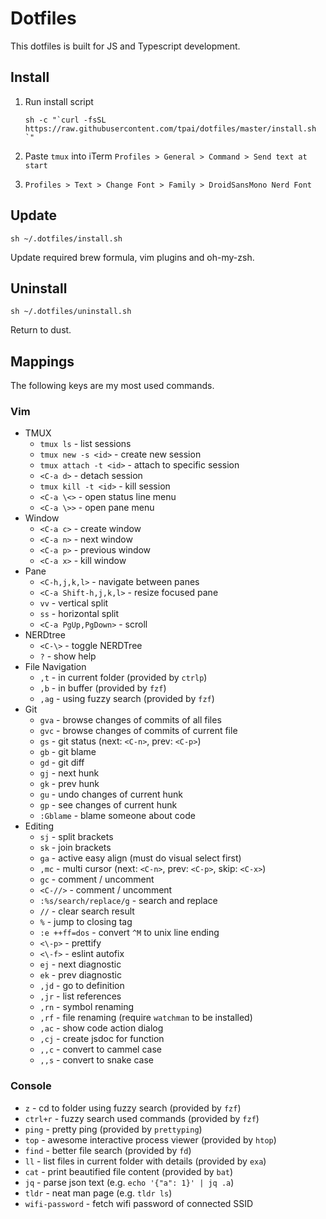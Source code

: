 # Dotfiles

This dotfiles is built for JS and Typescript development.

## Install

1. Run install script

    ```
    sh -c "`curl -fsSL https://raw.githubusercontent.com/tpai/dotfiles/master/install.sh `"
    ```

2. Paste `tmux` into iTerm `Profiles > General > Command > Send text at start`

3. `Profiles > Text > Change Font > Family > DroidSansMono Nerd Font`

## Update

```
sh ~/.dotfiles/install.sh
```

Update required brew formula, vim plugins and oh-my-zsh.

## Uninstall

```
sh ~/.dotfiles/uninstall.sh
```

Return to dust.

## Mappings

The following keys are my most used commands.

### Vim

* TMUX
  * `tmux ls` - list sessions
  * `tmux new -s <id>` - create new session
  * `tmux attach -t <id>` - attach to specific session
  * `<C-a d>` - detach session
  * `tmux kill -t <id>` - kill session
  * `<C-a \<>` - open status line menu
  * `<C-a \>>` - open pane menu
* Window
  * `<C-a c>` - create window
  * `<C-a n>` - next window
  * `<C-a p>` - previous window
  * `<C-a x>` - kill window
* Pane
  * `<C-h,j,k,l>` - navigate between panes
  * `<C-a Shift-h,j,k,l>` - resize focused pane
  * `vv` - vertical split
  * `ss` - horizontal split
  * `<C-a PgUp,PgDown>` - scroll
* NERDtree
  * `<C-\>` - toggle NERDTree
  * `?` - show help
* File Navigation
  * `,t` - in current folder (provided by `ctrlp`)
  * `,b` - in buffer (provided by `fzf`)
  * `,ag` - using fuzzy search (provided by `fzf`)
* Git
  * `gva` - browse changes of commits of all files
  * `gvc` - browse changes of commits of current file
  * `gs` - git status (next: `<C-n>`, prev: `<C-p>`)
  * `gb` - git blame
  * `gd` - git diff
  * `gj` - next hunk
  * `gk` - prev hunk
  * `gu` - undo changes of current hunk
  * `gp` - see changes of current hunk
  * `:Gblame` - blame someone about code
* Editing
  * `sj` - split brackets
  * `sk` - join brackets
  * `ga` - active easy align (must do visual select first)
  * `,mc` - multi cursor (next: `<C-n>`, prev: `<C-p>`, skip: `<C-x>`)
  * `gc` - comment / uncomment
  * `<C-//>` - comment / uncomment
  * `:%s/search/replace/g` - search and replace
  * `//` - clear search result
  * `%` - jump to closing tag
  * `:e ++ff=dos` - convert `^M` to unix line ending
  * `<\-p>` - prettify
  * `<\-f>` - eslint autofix
  * `ej` - next diagnostic
  * `ek` - prev diagnostic
  * `,jd` - go to definition
  * `,jr` - list references
  * `,rn` - symbol renaming
  * `,rf` - file renaming (require `watchman` to be installed)
  * `,ac` - show code action dialog
  * `,cj` - create jsdoc for function
  * `,,c` - convert to cammel case
  * `,,s` - convert to snake case

### Console

* `z` - cd to folder using fuzzy search (provided by `fzf`)
* `ctrl+r` - fuzzy search used commands (provided by `fzf`)
* `ping` - pretty ping (provided by `prettyping`)
* `top` - awesome interactive process viewer (provided by `htop`)
* `find` - better file search (provided by `fd`)
* `ll` - list files in current folder with details (provided by `exa`)
* `cat` - print beautified file content (provided by `bat`)
* `jq` - parse json text (e.g. `echo '{"a": 1}' | jq .a`)
* `tldr` - neat man page (e.g. `tldr ls`)
* `wifi-password` - fetch wifi password of connected SSID
